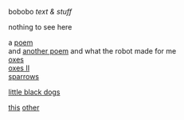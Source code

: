 bobobo *text & stuff*

nothing to see here

a [poem](Schratknie)  
and [another poem](Wandersmann)
and what the robot made for me  
[oxes](whattherobotmade/oxes)  
[oxes II](whattherobotmade/oxes%20II)  
[sparrows](whattherobotmade/sparrows)    

[little black dogs](whattherobotmade/little%20black%20dogs)



[this](https://bobobo-git.github.io/readme/) [other](https://bobobo-git.github.io/hearme/)
